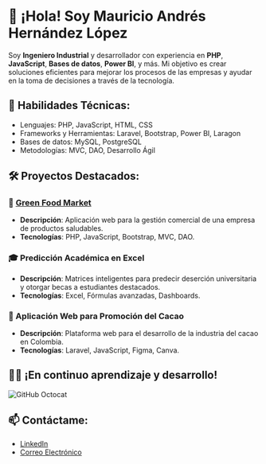 # 👋 ¡Hola! Soy Mauricio Andrés Hernández López

Soy **Ingeniero Industrial** y desarrollador con experiencia en **PHP**, **JavaScript**, **Bases de datos**, **Power BI**, y más. Mi objetivo es crear soluciones eficientes para mejorar los procesos de las empresas y ayudar en la toma de decisiones a través de la tecnología.

## 🚀 Habilidades Técnicas:
- Lenguajes: PHP, JavaScript, HTML, CSS
- Frameworks y Herramientas: Laravel, Bootstrap, Power BI, Laragon
- Bases de datos: MySQL, PostgreSQL
- Metodologías: MVC, DAO, Desarrollo Ágil

## 🛠️ Proyectos Destacados:
### 🌱 [Green Food Market](https://github.com/usuario/green-food-market)
- **Descripción**: Aplicación web para la gestión comercial de una empresa de productos saludables.
- **Tecnologías**: PHP, JavaScript, Bootstrap, MVC, DAO.

### 🎓 Predicción Académica en Excel
- **Descripción**: Matrices inteligentes para predecir deserción universitaria y otorgar becas a estudiantes destacados.
- **Tecnologías**: Excel, Fórmulas avanzadas, Dashboards.

### 🍫 Aplicación Web para Promoción del Cacao
- **Descripción**: Plataforma web para el desarrollo de la industria del cacao en Colombia.
- **Tecnologías**: Laravel, JavaScript, Figma, Canva.

## 👨‍💻 ¡En continuo aprendizaje y desarrollo!
![GitHub Octocat](https://github.githubassets.com/images/mona-whisper.gif)

## 📫 Contáctame:
- [LinkedIn](https://www.linkedin.com/in/mauricio-andres-hernández-lopez-a709221ab)
- [Correo Electrónico](mailto:mauricioh12345678912@gmail.com)
